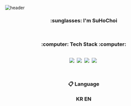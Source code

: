 ![header](https://capsule-render.vercel.app/api?type=slice&color=gradient&text=Hello😄&height=200&fontSize=50)
<h3 align="center">:sunglasses: I'm SuHoChoi</h3>
<br>

<h3 align="center">:computer: Tech Stack :computer:</h3>

<p align="center">
  <br>
  <img src="https://img.shields.io/badge/Python-3766AB?style=flat-square&logo=Python&logoColor=white"/></a>&nbsp 
  <img src="https://img.shields.io/badge/Java-007396?style=flat-square&logo=Java&logoColor=white"/></a>&nbsp 
  <img src="https://img.shields.io/badge/C-A8B9CC?style=flat-square&logo=C&logoColor=white"/></a>&nbsp
  <img src="https://img.shields.io/badge/MS Access-A4373A?style=flat-square&logo=Microsoft Access&logoColor=white"/></a>&nbsp
  
</p>

<br>

<h3 align="center">📋 Language</h3>
<h3 align="center">KR EN</h3>
